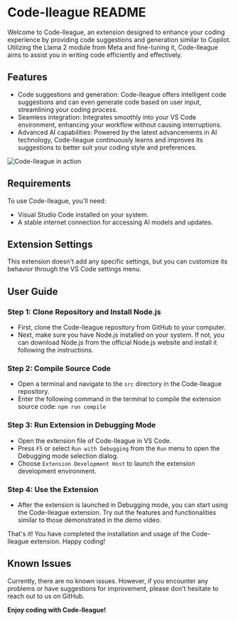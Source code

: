 # Code-lleague README

Welcome to Code-lleague, an extension designed to enhance your coding experience by providing code suggestions and generation similar to Copilot. Utilizing the Llama 2 module from Meta and fine-tuning it, Code-lleague aims to assist you in writing code efficiently and effectively.

## Features

- Code suggestions and generation: Code-lleague offers intelligent code suggestions and can even generate code based on user input, streamlining your coding process.
- Seamless integration: Integrates smoothly into your VS Code environment, enhancing your workflow without causing interruptions.
- Advanced AI capabilities: Powered by the latest advancements in AI technology, Code-lleague continuously learns and improves its suggestions to better suit your coding style and preferences.

![Code-lleague in action](demo.gif)

## Requirements

To use Code-lleague, you'll need:

- Visual Studio Code installed on your system.
- A stable internet connection for accessing AI models and updates.

## Extension Settings

This extension doesn't add any specific settings, but you can customize its behavior through the VS Code settings menu.

## User Guide
### Step 1: Clone Repository and Install Node.js
- First, clone the Code-lleague repository from GitHub to your computer.
- Next, make sure you have Node.js installed on your system. If not, you can download Node.js from the official Node.js website and install it following the instructions.

### Step 2: Compile Source Code
- Open a terminal and navigate to the `src` directory in the Code-lleague repository.
- Enter the following command in the terminal to compile the extension source code: `npm run compile`


### Step 3: Run Extension in Debugging Mode
- Open the extension file of Code-lleague in VS Code.
- Press `F5` or select `Run with Debugging` from the `Run` menu to open the Debugging mode selection dialog.
- Choose `Extension Development Host` to launch the extension development environment.

### Step 4: Use the Extension
- After the extension is launched in Debugging mode, you can start using the Code-lleague extension. Try out the features and functionalities similar to those demonstrated in the demo video.

That's it! You have completed the installation and usage of the Code-lleague extension. Happy coding!

## Known Issues

Currently, there are no known issues. However, if you encounter any problems or have suggestions for improvement, please don't hesitate to reach out to us on GitHub.

**Enjoy coding with Code-lleague!**
